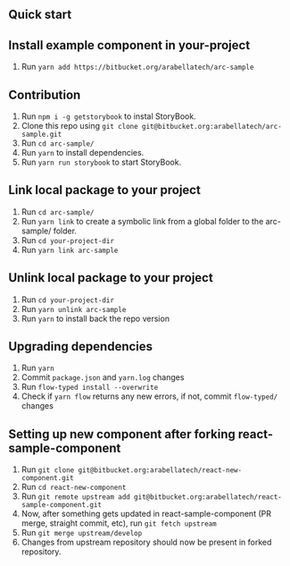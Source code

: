 ## Quick start

## Install example component in your-project
1. Run `yarn add https://bitbucket.org/arabellatech/arc-sample`

## Contribution
1. Run `npm i -g getstorybook` to instal StoryBook.
1. Clone this repo using `git clone git@bitbucket.org:arabellatech/arc-sample.git`
1. Run `cd arc-sample/`
1. Run `yarn` to install dependencies.
1. Run `yarn run storybook` to start StoryBook.

## Link local package to your project
1. Run `cd arc-sample/`
1. Run `yarn link` to create a symbolic link from a global folder to the arc-sample/ folder.
1. Run `cd your-project-dir`
1. Run `yarn link arc-sample`

## Unlink local package to your project
1. Run `cd your-project-dir`
1. Run `yarn unlink arc-sample`
1. Run `yarn` to install back the repo version

## Upgrading dependencies
1. Run `yarn`
1. Commit `package.json` and `yarn.log` changes
1. Run `flow-typed install --overwrite`
1. Check if `yarn flow` returns any new errors, if not, commit `flow-typed/` changes

## Setting up new component after forking react-sample-component
1. Run `git clone git@bitbucket.org:arabellatech/react-new-component.git`
1. Run `cd react-new-component`
1. Run `git remote upstream add git@bitbucket.org:arabellatech/react-sample-component.git`
1. Now, after something gets updated in react-sample-component (PR merge, straight commit, etc), run `git fetch upstream`
1. Run `git merge upstream/develop`
1. Changes from upstream repository should now be present in forked repository.
